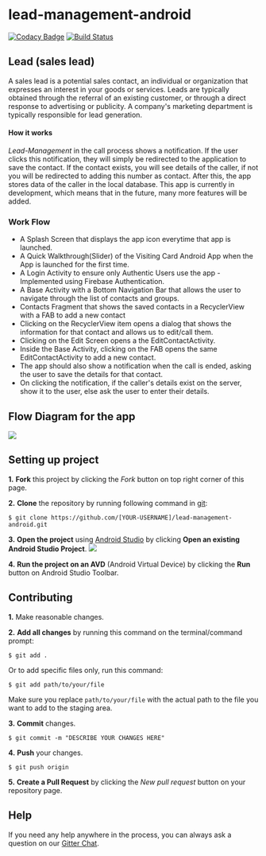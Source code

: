# lead-management-android
[![Codacy Badge](https://api.codacy.com/project/badge/Grade/465ebd9884094ae3837142f13857b53a)](https://www.codacy.com/app/UniverseObserver/lead-management-android?utm_source=github.com&amp;utm_medium=referral&amp;utm_content=UniverseObserver/lead-management-android&amp;utm_campaign=Badge_Grade)
[![Build Status](https://travis-ci.org/JbossOutreach/lead-management-android.svg?branch=master)](https://travis-ci.org/JbossOutreach/lead-management-android)

## Lead (sales lead)
A sales lead is a potential sales contact, an individual or organization that expresses an interest in your goods or services. Leads are typically obtained through the referral of an existing customer, or through a direct response to advertising or publicity. A company's marketing department is typically responsible for lead generation.

#### How it works
*Lead-Management* in the call process shows a notification. If the user clicks this notification, they will simply be redirected to the application to save the contact. If the contact exists, you will see details of the caller, if not you will be redirected to adding this number as contact. After this, the app stores data of the caller in the local database.
This app is currently in development, which means that in the future, many more features will be added.

### Work Flow
* A Splash Screen that displays the app icon everytime that app is launched.
* A Quick Walkthrough(Slider) of the Visiting Card Android App when the App is launched for the first time.
* A Login Activity to ensure only Authentic Users use the app - Implemented using Firebase Authentication.
* A Base Activity with a Bottom Navigation Bar that allows the user to navigate through the list of contacts and groups.
* Contacts Fragment that shows the saved contacts in a RecyclerView with a FAB to add a new contact
* Clicking on the RecyclerView item opens a dialog that shows the information for that contact and allows us to edit/call them.
* Clicking on the Edit Screen opens a the EditContactActivity.
* Inside the Base Activity, clicking on the FAB opens the same EditContactActivity to add a new contact.
* The app should also show a notification when the call is ended, asking the user to save the details for that contact.
* On clicking the notification, if the caller's details exist on the server, show it to the user, else ask the user to enter their details.

## Flow Diagram for the app
![](https://raw.githubusercontent.com/JBossOutreach/lead-management-android/master/art.jpg)

## Setting up project

**1.** **Fork** this project by clicking the _Fork_ button on top right corner of this page.

**2.** **Clone** the repository by running following command in [git](https://git-scm.com/):
```
$ git clone https://github.com/[YOUR-USERNAME]/lead-management-android.git
```
**3.** **Open the project** using [Android Studio](https://developer.android.com/studio/index.html) by clicking **Open an existing Android Studio Project**.
![](https://lh4.googleusercontent.com/ttV9QNEuOltxmSiZSfRZxDPy_ZetUaBwmm7MeyXTo6xNB8nc6kFAbwU5zWWLaU0AB1xyP8vigMV9Hm7WmJrA=w1863-h978)

**4.** **Run the project on an AVD** (Android Virtual Device) by clicking the **Run** button on Android Studio Toolbar.

## Contributing

**1.** Make reasonable changes.

**2.** **Add all changes** by running this command on the terminal/command prompt:
```
$ git add .
```
Or to add specific files only, run this command:
```
$ git add path/to/your/file
```
Make sure you replace `path/to/your/file` with the actual path to the file you want to add to the staging area.

**3.** **Commit** changes.
```
$ git commit -m "DESCRIBE YOUR CHANGES HERE"
```
**4.** **Push** your changes.
```
$ git push origin
```
**5.** **Create a Pull Request** by clicking the _New pull request_ button on your repository page.


## Help

If you need any help anywhere in the process, you can always ask a question on our [Gitter Chat](https://gitter.im/jboss-outreach/gci).
